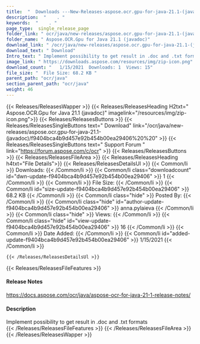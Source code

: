```yaml
---
title:  "  Downloads ---New-Releases-aspose.ocr.gpu-for-java-21.1-(javadoc) . " 
description:  "    . " 
keywords:  "    . " 
page_type:  single_release_page
folder_link: " ocr/java/new-releases/aspose.ocr.gpu-for-java-21.1-(javadoc)/"
folder_name: " Aspose.OCR.Gpu for Java 21.1 (javadoc)"
download_link: " /ocr/java/new-releases/aspose.ocr.gpu-for-java-21.1-(javadoc)/f9404bca4b9d457e92b454b00ea29406"
download_text: " Download"
Intro_text: " Implement possibility to get result in .doc and .txt formats"
image_link: " https://downloads.aspose.com/resources/img/zip-icon.png"
download_count: "   1/15/2021  Downloads: 1  Views: 15"
file_size: "  File Size: 68.2 KB "
parent_path: "ocr/java"
section_parent_path: "ocr/java"
weight: 46 
---
```


{{< Releases/ReleasesWapper >}}
  {{< Releases/ReleasesHeading H2txt=" Aspose.OCR.Gpu for Java 21.1 (javadoc)" imagelink="/resources/img/zip-icon.png">}}
  {{< Releases/ReleasesButtons >}}
    {{< Releases/ReleasesSingleButtons text=" Download" link="/ocr/java/new-releases/aspose.ocr.gpu-for-java-21.1-(javadoc)/f9404bca4b9d457e92b454b00ea29406%20%20" >}}
    {{< Releases/ReleasesSingleButtons text=" Support Forum " link="https://forum.aspose.com/c/ocr" >}}
  {{< Releases/ReleasesButtons >}}
  {{< Releases/ReleasesFileArea >}}
    {{< Releases/ReleasesHeading h4txt="File Details">}}
    {{< Releases/ReleasesDetailsUl >}}
            {{< Common/li  >}} Downloads: {{< /Common/li >}} 
      {{< Common/li class="downloadcount" id="dwn-update-f9404bca4b9d457e92b454b00ea29406" >}} 1 {{< /Common/li >}} 
      {{< Common/li  >}} File Size: {{< /Common/li >}} 
      {{< Common/li id="size-update-f9404bca4b9d457e92b454b00ea29406" >}} 68.2 KB {{< /Common/li >}} 
      {{< Common/li  class="hide" >}} Posted By: {{< /Common/li >}} 
      {{< Common/li class="hide" id="author-update-f9404bca4b9d457e92b454b00ea29406" >}} anna.pylaieva {{< /Common/li >}} 
      {{< Common/li class="hide"  >}} Views: {{< /Common/li >}} 
      {{< Common/li class="hide" id="view-update-f9404bca4b9d457e92b454b00ea29406" >}} 16 {{< /Common/li >}} 
      {{< Common/li  >}} Date Added: {{< /Common/li >}} 
      {{< Common/li id="added-update-f9404bca4b9d457e92b454b00ea29406" >}} 1/15/2021 {{< /Common/li >}} 

    {{< /Releases/ReleasesDetailsUl >}}

  {{< Releases/ReleasesFileFeatures >}}
      <h4>Release Notes</h4><div><a href="https://docs.aspose.com/ocr/java/aspose-ocr-for-java-21-1-release-notes/">https://docs.aspose.com/ocr/java/aspose-ocr-for-java-21-1-release-notes/</a></div><h4>Description</h4><div class="HTMLDescription">Implement possibility to get result in .doc and .txt formats</div>
  {{< /Releases/ReleasesFileFeatures >}}
 {{< /Releases/ReleasesFileArea >}}
{{< /Releases/ReleasesWapper >}}



